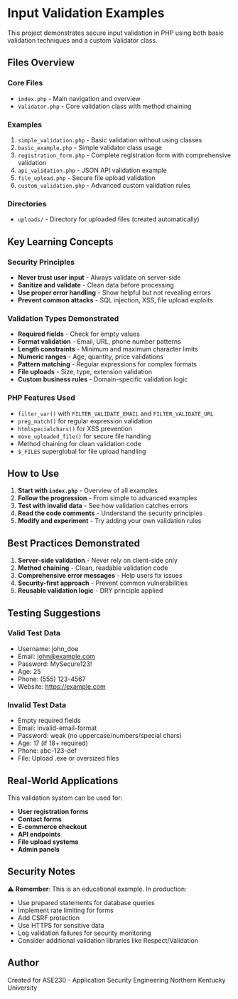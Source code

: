 # Input Validation Examples

This project demonstrates secure input validation in PHP using both basic validation techniques and a custom Validator class.

## Files Overview

### Core Files
- `index.php` - Main navigation and overview
- `Validator.php` - Core validation class with method chaining

### Examples
1. `simple_validation.php` - Basic validation without using classes
2. `basic_example.php` - Simple validator class usage
3. `registration_form.php` - Complete registration form with comprehensive validation
4. `api_validation.php` - JSON API validation example
5. `file_upload.php` - Secure file upload validation
6. `custom_validation.php` - Advanced custom validation rules

### Directories
- `uploads/` - Directory for uploaded files (created automatically)

## Key Learning Concepts

### Security Principles
- **Never trust user input** - Always validate on server-side
- **Sanitize and validate** - Clean data before processing
- **Use proper error handling** - Show helpful but not revealing errors
- **Prevent common attacks** - SQL injection, XSS, file upload exploits

### Validation Types Demonstrated
- **Required fields** - Check for empty values
- **Format validation** - Email, URL, phone number patterns
- **Length constraints** - Minimum and maximum character limits  
- **Numeric ranges** - Age, quantity, price validations
- **Pattern matching** - Regular expressions for complex formats
- **File uploads** - Size, type, extension validation
- **Custom business rules** - Domain-specific validation logic

### PHP Features Used
- `filter_var()` with `FILTER_VALIDATE_EMAIL` and `FILTER_VALIDATE_URL`
- `preg_match()` for regular expression validation
- `htmlspecialchars()` for XSS prevention
- `move_uploaded_file()` for secure file handling
- Method chaining for clean validation code
- `$_FILES` superglobal for file upload handling

## How to Use

1. **Start with `index.php`** - Overview of all examples
2. **Follow the progression** - From simple to advanced examples
3. **Test with invalid data** - See how validation catches errors
4. **Read the code comments** - Understand the security principles
5. **Modify and experiment** - Try adding your own validation rules

## Best Practices Demonstrated

1. **Server-side validation** - Never rely on client-side only
2. **Method chaining** - Clean, readable validation code
3. **Comprehensive error messages** - Help users fix issues
4. **Security-first approach** - Prevent common vulnerabilities
5. **Reusable validation logic** - DRY principle applied

## Testing Suggestions

### Valid Test Data
- Username: john_doe
- Email: john@example.com  
- Password: MySecure123!
- Age: 25
- Phone: (555) 123-4567
- Website: https://example.com

### Invalid Test Data
- Empty required fields
- Email: invalid-email-format
- Password: weak (no uppercase/numbers/special chars)
- Age: 17 (if 18+ required)
- Phone: abc-123-def
- File: Upload .exe or oversized files

## Real-World Applications

This validation system can be used for:
- **User registration forms**
- **Contact forms**  
- **E-commerce checkout**
- **API endpoints**
- **File upload systems**
- **Admin panels**

## Security Notes

⚠️ **Remember**: This is an educational example. In production:
- Use prepared statements for database queries
- Implement rate limiting for forms
- Add CSRF protection
- Use HTTPS for sensitive data
- Log validation failures for security monitoring
- Consider additional validation libraries like Respect/Validation

## Author
Created for ASE230 - Application Security Engineering
Northern Kentucky University
